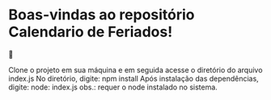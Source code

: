 # Boas-vindas ao repositório Calendario de Feriados!
:calendar:

Clone o projeto em sua máquina e em seguida acesse o diretório do arquivo index.js
No diretório, digite: npm install
Após instalação das dependências, digite: node: index.js
obs.: requer o node instalado no sistema.
